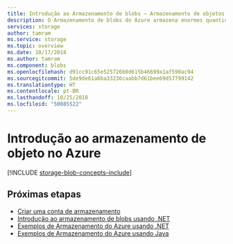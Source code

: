 ```yaml
---
title: Introdução ao Armazenamento de blobs – Armazenamento de objetos no Azure
description: O Armazenamento de blobs do Azure armazena enormes quantidades de dados de objeto não estruturados, como texto ou dados binários. O armazenamento de blobs do Azure é altamente escalonável e disponível. Os clientes podem acessar objetos de dados no Armazenamento de blobs do PowerShell ou da CLI do Azure, de maneira programática por meio de bibliotecas de clientes do Armazenamento do Azure, ou usando REST.
services: storage
author: tamram
ms.service: storage
ms.topic: overview
ms.date: 10/17/2018
ms.author: tamram
ms.component: blobs
ms.openlocfilehash: d91cc91c65e525726b0d615b46699a1af590ac94
ms.sourcegitcommit: 5de9de61a6ba33236caabb7d61bee69d57799142
ms.translationtype: HT
ms.contentlocale: pt-BR
ms.lasthandoff: 10/25/2018
ms.locfileid: "50085522"
---
```

# <a name="introduction-to-object-storage-in-azure"></a>Introdução ao armazenamento de objeto no Azure

[!INCLUDE [storage-blob-concepts-include](../../../includes/storage-blob-concepts-include.md)]

## <a name="next-steps"></a>Próximas etapas

* [Criar uma conta de armazenamento](../common/storage-create-storage-account.md?toc=%2fazure%2fstorage%2fblobs%2ftoc.json)
* [Introdução ao armazenamento de blobs usando .NET](storage-dotnet-how-to-use-blobs.md)
* [Exemplos de Armazenamento do Azure usando .NET](../common/storage-samples-dotnet.md)
* [Exemplos de Armazenamento do Azure usando Java](../common/storage-samples-java.md)
